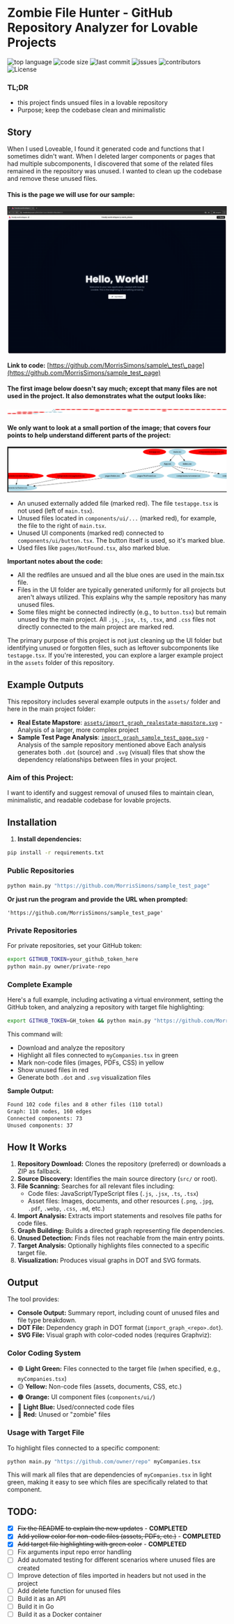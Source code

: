 # Zombie File Hunter - GitHub Repository Analyzer for Lovable Projects
![top language](https://img.shields.io/github/languages/top/gpt-null/template)
![code size](https://img.shields.io/github/languages/code-size/gpt-null/template)
![last commit](https://img.shields.io/github/last-commit/gpt-null/template)
![issues](https://img.shields.io/github/issues/gpt-null/template)
![contributors](https://img.shields.io/github/contributors/gpt-null/template)
![License](https://img.shields.io/github/license/gpt-null/template)

### TL;DR
- this project finds unsued files in a lovable repository
- Purpose; keep the codebase clean and minimalistic

## Story

When I used Loveable, I found it generated code and functions that I sometimes didn't want. When I deleted larger components or pages that had multiple subcomponents, I discovered that some of the related files remained in the repository was unused. I wanted to clean up the codebase and remove these unused files.

#### This is the page we will use for our sample:

![Sample page interface](assets/image-2.png)

**Link to code:** [https://github.com/MorrisSimons/sample\_test\_page](https://github.com/MorrisSimons/sample_test_page)

#### The first image below doesn't say much; except that many files are not used in the project. It also demonstrates what the output looks like:

![Console output showing analysis results](assets/image.png)

#### We only want to look at a small portion of the image; that covers four points to help understand different parts of the project:

![Dependency graph visualization showing used and unused files](assets/image-3.png)

* An unused externally added file (marked red). The file `testapge.tsx` is not used (left of `main.tsx`).
* Unused files located in `components/ui/...` (marked red), for example, the file to the right of `main.tsx`.
* Unused UI components (marked red) connected to `components/ui/button.tsx`. The button itself is used, so it's marked blue.
* Used files like `pages/NotFound.tsx`, also marked blue.

**Important notes about the code:**
* All the redfiles are unsued and all the blue ones are used in the main.tsx file.
* Files in the UI folder are typically generated uniformly for all projects but aren't always utilized. This explains why the sample repository has many unused files.
* Some files might be connected indirectly (e.g., to `button.tsx`) but remain unused by the main project. All `.js`, `.jsx`, `.ts`, `.tsx`, and `.css` files not directly connected to the main project are marked red.

The primary purpose of this project is not just cleaning up the UI folder but identifying unused or forgotten files, such as leftover subcomponents like `testapge.tsx`. If you're interested, you can explore a larger example project in the `assets` folder of this repository.

## Example Outputs

This repository includes several example outputs in the `assets/` folder and here in the main project folder:
- **Real Estate Mapstore**: [`assets/import_graph_realestate-mapstore.svg`](assets/import_graph_realestate-mapstore.svg) - Analysis of a larger, more complex project
- **Sample Test Page Analysis**: [`import_graph_sample_test_page.svg`](import_graph_sample_test_page.svg) - Analysis of the sample repository mentioned above
Each analysis generates both `.dot` (source) and `.svg` (visual) files that show the dependency relationships between files in your project.

### Aim of this Project:

I want to identify and suggest removal of unused files to maintain clean, minimalistic, and readable codebase for lovable projects.

## Installation

1. **Install dependencies:**

```bash
pip install -r requirements.txt
```

### Public Repositories

```bash
python main.py "https://github.com/MorrisSimons/sample_test_page"
```

**Or just run the program and provide the URL when prompted:**

```
'https://github.com/MorrisSimons/sample_test_page'
```

### Private Repositories

For private repositories, set your GitHub token:

```bash
export GITHUB_TOKEN=your_github_token_here
python main.py owner/private-repo
```

### Complete Example

Here's a full example, including activating a virtual environment, setting the GitHub token, and analyzing a repository with target file highlighting:

```bash
export GITHUB_TOKEN=GH_token && python main.py "https://github.com/MorrisSimons/realestate-mapstore" myCompanies.tsx
```

This command will:
- Download and analyze the repository
- Highlight all files connected to `myCompanies.tsx` in green
- Mark non-code files (images, PDFs, CSS) in yellow
- Show unused files in red
- Generate both `.dot` and `.svg` visualization files

**Sample Output:**
```
Found 102 code files and 8 other files (110 total)
Graph: 110 nodes, 160 edges
Connected components: 73
Unused components: 37
```

## How It Works

1. **Repository Download:** Clones the repository (preferred) or downloads a ZIP as fallback.
2. **Source Discovery:** Identifies the main source directory (`src/` or root).
3. **File Scanning:** Searches for all relevant files including:
   - Code files: JavaScript/TypeScript files (`.js`, `.jsx`, `.ts`, `.tsx`)
   - Asset files: Images, documents, and other resources (`.png`, `.jpg`, `.pdf`, `.webp`, `.css`, `.md`, etc.)
4. **Import Analysis:** Extracts import statements and resolves file paths for code files.
5. **Graph Building:** Builds a directed graph representing file dependencies.
6. **Unused Detection:** Finds files not reachable from the main entry points.
7. **Target Analysis:** Optionally highlights files connected to a specific target file.
8. **Visualization:** Produces visual graphs in DOT and SVG formats.

## Output

The tool provides:

* **Console Output:** Summary report, including count of unused files and file type breakdown.
* **DOT File:** Dependency graph in DOT format (`import_graph_<repo>.dot`).
* **SVG File:** Visual graph with color-coded nodes (requires Graphviz):

### Color Coding System

* 🟢 **Light Green:** Files connected to the target file (when specified, e.g., `myCompanies.tsx`)
* 🟡 **Yellow:** Non-code files (assets, documents, CSS, etc.)
* 🟠 **Orange:** UI component files (`components/ui/`)
* 🔵 **Light Blue:** Used/connected code files
* 🔴 **Red:** Unused or "zombie" files

### Usage with Target File

To highlight files connected to a specific component:

```bash
python main.py "https://github.com/owner/repo" myCompanies.tsx
```

This will mark all files that are dependencies of `myCompanies.tsx` in light green, making it easy to see which files are specifically related to that component.

## TODO:
- [x] ~~Fix the README to explain the new updates~~ - **COMPLETED**
- [x] ~~Add yellow color for non-code files (assets, PDFs, etc.)~~ - **COMPLETED** 
- [x] ~~Add target file highlighting with green color~~ - **COMPLETED**
- [ ] Fix arguments input repo error handling
- [ ] Add automated testing for different scenarios where unused files are created
- [ ] Improve detection of files imported in headers but not used in the project
- [ ] Add delete function for unused files
- [ ] Build it as an API
- [ ] Build it in Go
- [ ] Build it as a Docker container 
